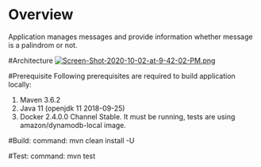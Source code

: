 Overview
===========================

Application manages messages and provide information whether message is a palindrom or not.

#Architecture
[![Screen-Shot-2020-10-02-at-9-42-02-PM.png](https://i.postimg.cc/SKnsLtnY/Screen-Shot-2020-10-02-at-9-42-02-PM.png)](https://postimg.cc/Mc8qq5bz)

#Prerequisite
Following prerequisites are required to build application locally:
1. Maven 3.6.2
2. Java 11 (openjdk 11 2018-09-25)
3. Docker 2.4.0.0 Channel Stable. It must be running, tests are using amazon/dynamodb-local image.

#Build:
command: mvn clean install -U

#Test:
command: mvn test
